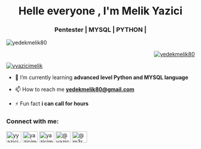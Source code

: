 <h1 align="center">Helle everyone , I'm Melik Yazici</h1>
<h3 align="center">Pentester | MYSQL | PYTHON |</h3>

<p align="left"> <img src="https://komarev.com/ghpvc/?username=yedekmelik80&label=Profile%20views&color=0e75b6&style=flat" alt="yedekmelik80" /> </p>

<p align="right"> <a href="https://github.com/ryo-ma/github-profile-trophy"><img src="https://github-profile-trophy.vercel.app/?username=yedekmelik80" alt="yedekmelik80" /></a> </p>

<p align="left"> <a href="https://twitter.com/yyazicimelik" target="blank"><img src="https://img.shields.io/twitter/follow/yyazicimelik?logo=twitter&style=for-the-badge" alt="yyazicimelik" /></a> </p>

- 🌱 I’m currently learning **advanced level Python and MYSQL language**

- 📫 How to reach me **yedekmelik80@gmail.com**

- ⚡ Fun fact **i can call for hours**


<h3 align="left">Connect with me:</h3>
<p align="left">
<a href="https://twitter.com/yyazicimelik" target="blank"><img align="center" src="https://raw.githubusercontent.com/rahuldkjain/github-profile-readme-generator/master/src/images/icons/Social/twitter.svg" alt="yyazicimelik" height="30" width="40" /></a>
<a href="https://linkedin.com/in/yazicimmelik" target="blank"><img align="center" src="https://raw.githubusercontent.com/rahuldkjain/github-profile-readme-generator/master/src/images/icons/Social/linked-in-alt.svg" alt="yazicimmelik" height="30" width="40" /></a>
<a href="https://instagram.com/yazicimmelik" target="blank"><img align="center" src="https://raw.githubusercontent.com/rahuldkjain/github-profile-readme-generator/master/src/images/icons/Social/instagram.svg" alt="yazicimmelik" height="30" width="40" /></a>
<a href="https://hashnode.com/@yazicimmelik" target="blank"><img align="center" src="https://raw.githubusercontent.com/rahuldkjain/github-profile-readme-generator/master/src/images/icons/Social/hashnode.svg" alt="@yazicimmelik" height="30" width="40" /></a>
<a href="https://medium.com/@m3r" target="blank"><img align="center" src="https://raw.githubusercontent.com/rahuldkjain/github-profile-readme-generator/master/src/images/icons/Social/medium.svg" alt="@m3r" height="30" width="40" /></a>
</p>


